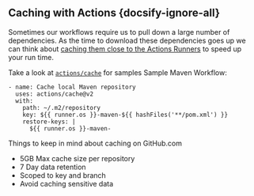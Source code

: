 ## Caching with Actions {docsify-ignore-all}

Sometimes our workflows require us to pull down a large number of dependencies.  As the time to download these dependencies goes up we can think about [caching them close to the Actions Runners](https://docs.github.com/en/actions/guides/caching-dependencies-to-speed-up-workflows) to speed up your run time.  

Take a look at [`actions/cache`](https://github.com/actions/cache) for samples
Sample Maven Workflow:

```
- name: Cache local Maven repository
  uses: actions/cache@v2
  with:
    path: ~/.m2/repository
    key: ${{ runner.os }}-maven-${{ hashFiles('**/pom.xml') }}
    restore-keys: |
      ${{ runner.os }}-maven-
```

Things to keep in mind about caching on GitHub.com  
- 5GB Max cache size per repository
- 7 Day data retention
- Scoped to key and branch
- Avoid caching sensitive data
